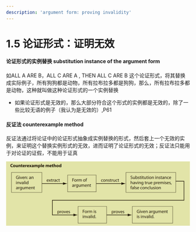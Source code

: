 ```yaml
---
description: 'argument form: proving invalidity'
---
```


# 1.5 论证形式：证明无效

#### 论证形式的实例替换 substitution instance of the argument form

如ALL A ARE B，ALL C ARE A , THEN ALL C ARE B 这个论证形式，将其替换成实际例子，所有狗狗都是动物，所有拉布拉多都是狗狗，那么，所有拉布拉多都是动物，这种就叫做这种论证形式的一个实例替换

* 如果论证形式是无效的，那么大部分符合这个形式的实例都是无效的，除了一些比较无语的例子（我认为是无效的）,P61

#### 反证法 counterexample method

反证法通过将论证中的论证形式抽象成实例替换的形式，然后套上一个无效的实例，来证明这个替换实例形式的无效，进而证明了论证形式的无效；反证法只能用于对论证的证假，不能用于证真

![](<../.gitbook/assets/image (2) (1).png>)

